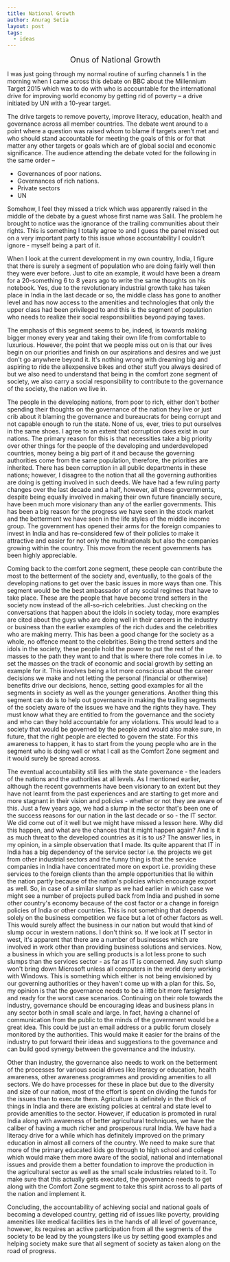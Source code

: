 ```yaml
---
title: National Growth
author: Anurag Setia
layout: post
tags:
  - ideas
---
```

<p align="center">
  <span style="font-size:130%;">Onus of National Growth</span>
</p>

<p align="left">
  I was just going through my normal routine of surfing channels 1 in the morning when I came across this debate on BBC about the Millennium Target 2015 which was to do with who is accountable for the international drive for improving world economy by getting rid of poverty &#8211; a drive initiated by UN with a 10-year target.
</p>

<p align="left">
  The drive targets to remove poverty, improve literacy, education, health and governance across all member countries. The debate went around to a point where a question was raised whom to blame if targets aren&#8217;t met and who should stand accountable for meeting the goals of this or for that matter any other targets or goals which are of global social and economic significance. The audience attending the debate voted for the following in the same order &#8211;
</p>

  * <div align="left">
      Governances of poor nations.
    </div>

  * <div align="left">
      Governances of rich nations.
    </div>

  * <div align="left">
      Private sectors
    </div>

  * <div align="left">
      UN
    </div>

<p align="left">
  Somehow, I feel they missed a trick which was apparently raised in the middle of the debate by a guest whose first name was Salil. The problem he brought to notice was the ignorance of the trailing communities about their rights. This is something I totally agree to and I guess the panel missed out on a very important party to this issue whose accountability I couldn't ignore - myself being a part of it.
</p>

<p align="left">
  When I look at the current development in my own country, India, I figure that there is surely a segment of population who are doing fairly well then they were ever before. Just to cite an example, it would have been a dream for a 20-something 6 to 8 years ago to write the same thoughts on his notebook. Yes, due to the revolutionary industrial growth take has taken place in India in the last decade or so, the middle class has gone to another level and has now access to the amenities and technologies that only the upper class had been privileged to and this is the segment of population who needs to realize their social responsibilities beyond paying taxes.
</p>

<p align="left">
  The emphasis of this segment seems to be, indeed, is towards making bigger money every year and taking their own life from comfortable to luxurious. However, the point that we people miss out on is that our lives begin on our priorities and finish on our aspirations and desires and we just don't go anywhere beyond it. It's nothing wrong with dreaming big and aspiring to ride the allexpensive bikes and other stuff you always desired of but we also need to understand that being in the comfort zone segment of society, we also carry a social responsibility to contribute to the governance of the society, the nation we live in.
</p>

<p align="left">
  The people in the developing nations, from poor to rich, either don't bother spending their thoughts on the governance of the nation they live or just crib about it blaming the governance and bureaucrats for being corrupt and not capable enough to run the state. None of us, ever, tries to put ourselves in the same shoes. I agree to an extent that corruption does exist in our nations. The primary reason for this is that necessities take a big priority over other things for the people of the developing and underdeveloped countries, money being a big part of it and because the governing authorities come from the same population, therefore, the priorities are inherited. There has been corruption in all public departments in these nations; however, I disagree to the notion that all the governing authorities are doing is getting involved in such deeds. We have had a few ruling party changes over the last decade and a half, however, all these governments, despite being equally involved in making their own future financially secure, have been much more visionary than any of the earlier governments. This has been a big reason for the progress we have seen in the stock market and the betterment we have seen in the life styles of the middle income group. The government has opened their arms for the foreign companies to invest in India and has re-considered few of their policies to make it attractive and easier for not only the multinationals but also the companies growing within the country. This move from the recent governments has been highly appreciable.
</p>

<p align="left">
  Coming back to the comfort zone segment, these people can contribute the most to the betterment of the society and, eventually, to the goals of the developing nations to get over the basic issues in more ways than one. This segment would be the best ambassador of any social regimes that have to take place. These are the people that have become trend setters in the society now instead of the all-so-rich celebrities. Just checking on the conversations that happen about the idols in society today, more examples are cited about the guys who are doing well in their careers in the industry or business than the earlier examples of the rich dudes and the celebrities who are making merry. This has been a good change for the society as a whole, no offence meant to the celebrities. Being the trend setters and the idols in the society, these people hold the power to put the rest of the masses to the path they want to and that is where there role comes in i.e. to set the masses on the track of economic and social growth by setting an example for it. This involves being a lot more conscious about the career decisions we make and not letting the personal (financial or otherwise) benefits drive our decisions, hence, setting good examples for all the segments in society as well as the younger generations. Another thing this segment can do is to help out governance in making the trailing segments of the society aware of the issues we have and the rights they have. They must know what they are entitled to from the governance and the society and who can they hold accountable for any violations. This would lead to a society that would be governed by the people and would also make sure, in future, that the right people are elected to govern the state. For this awareness to happen, it has to start from the young people who are in the segment who is doing well or what I call as the Comfort Zone segment and it would surely be spread across.
</p>

<p align="left">
  The eventual accountability still lies with the state governance - the leaders of the nations and the authorities at all levels. As I mentioned earlier, although the recent governments have been visionary to an extent but they have not learnt from the past experiences and are starting to get more and more stagnant in their vision and policies - whether or not they are aware of this. Just a few years ago, we had a slump in the sector that's been one of the success reasons for our nation in the last decade or so - the IT sector. We did come out of it well but we might have missed a lesson here. Why did this happen, and what are the chances that it might happen again? And is it as much threat to the developed countries as it is to us? The answer lies, in my opinion, in a simple observation that I made. Its quite apparent that IT in India has a big dependency of the service sector i.e. the projects we get from other industrial sectors and the funny thing is that the service companies in India have concentrated more on export i.e. providing these services to the foreign clients than the ample opportunities that lie within the nation partly because of the nation's policies which encourage export as well. So, in case of a similar slump as we had earlier in which case we might see a number of projects pulled back from India and pushed in some other country's economy because of the cost factor or a change in foreign policies of India or other countries. This is not something that depends solely on the business competition we face but a lot of other factors as well. This would surely affect the business in our nation but would that kind of slump occur in western nations. I don't think so. If we look at IT sector in west, it's apparent that there are a number of businesses which are involved in work other than providing business solutions and services. Now, a business in which you are selling products is a lot less prone to such slumps than the services sector - as far as IT is concerned. Any such slump won't bring down Microsoft unless all computers in the world deny working with Windows. This is something which either is not being envisioned by our governing authorities or they haven't come up with a plan for this. So, my opinion is that the governance needs to be a little bit more farsighted and ready for the worst case scenarios. Continuing on their role towards the industry, governance should be encouraging ideas and business plans in any sector both in small scale and large. In fact, having a channel of communication from the public to the minds of the government would be a great idea. This could be just an email address or a public forum closely monitored by the authorities. This would make it easier for the brains of the industry to put forward their ideas and suggestions to the governance and can build good synergy between the governance and the industry.
</p>

<p align="left">
  Other than industry, the governance also needs to work on the betterment of the processes for various social drives like literacy or education, health awareness, other awareness programmes and providing amenities to all sectors. We do have processes for these in place but due to the diversity and size of our nation, most of the effort is spent on dividing the funds for the issues than to execute them. Agriculture is definitely in the thick of things in India and there are existing policies at central and state level to provide amenities to the sector. However, if education is promoted in rural India along with awareness of better agricultural techniques, we have the caliber of having a much richer and prosperous rural India. We have had a literacy drive for a while which has definitely improved on the primary education in almost all corners of the country. We need to make sure that more of the primary educated kids go through to high school and college which would make them more aware of the social, national and international issues and provide them a better foundation to improve the production in the agricultural sector as well as the small scale industries related to it. To make sure that this actually gets executed, the governance needs to get along with the Comfort Zone segment to take this spirit across to all parts of the nation and implement it.
</p>

<p align="left">
  Concluding, the accountability of achieving social and national goals of becoming a developed country, getting rid of issues like poverty, providing amenities like medical facilities lies in the hands of all level of governance, however, its requires an active participation from all the segments of the society to be lead by the youngsters like us by setting good examples and helping society make sure that all segment of society as taken along on the road of progress.
</p>